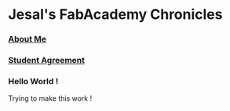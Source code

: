# Jesal's FabAcademy Chronicles

### [About Me](about.md)

### [Student Agreement](students.md)

### Hello World !

Trying to make this work !

